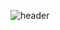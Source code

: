 ![header](https://capsule-render.vercel.app/api?type=rect&color=auto&height=100&section=header&text=%20안녕하신가!풀스택개발자_전민종입니다.20render&fontSize=30&animation=fadeIn&textBg=true)
